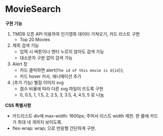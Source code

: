 # MovieSearch

**구현 기능**

1. TMDB 오픈 API 이용하여 인기영화 데이터 가져오기, 카드 리스트 구현
   - Top 20 Movies
2. 제목 검색 기능
   - 입력 시 버튼이나 엔터 누르지 않아도 검색 가능
   - 대소문자 구분 없이 검색 가능
3. Alert 창
   - 카드 클릭하면 alert(`The id of this movie is ${id}`);
   - 카드 hover 커서, 애니메이션 추가
4. (추가 기능) 별점 이미지 svg
   - 점수 비율에 따라 다른 svg 파일이 뜨도록 구현
   - 0, 0.5, 1, 1.5, 2, 2.5, 3, 3.5, 4, 4.5, 5 로 나눔

**CSS 특별사항**

- 카드리스트 div에 max-width: 1600px; 주어서 리스트 width 제한. 한 줄에 카드가 최대 네 개까지 보이도록.
- flex-wrap: wrap; 으로 반응형 간단하게 구현.
